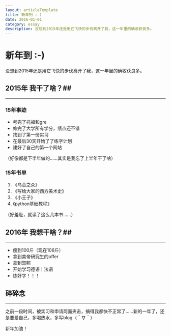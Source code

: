 ```yaml
---
layout: articleTemplate
title: 新年到 :-)
date: 2016-01-01
category: essay
description: 没想到2015年还是用它飞快的步伐离开了我，这一年里的确收获良多。
---
```


# 新年到 :-) #

没想到2015年还是用它飞快的步伐离开了我，这一年里的确收获良多。


## 2015年 我干了啥？##

----------

### 15年事迹 ###

 - 考完了托福和gre
 - 修完了大学所有学分，绩点还不错
 - 找到了第一份实习
 - 在最后30天开始了了练字计划
 - 建好了自己的第一个网站

（好像都是下半年做的……其实是我忘了上半年干了啥）

### 15年书单 ###

 1. 《乌合之众》
 2. 《写给大家的西方美术史》
 3. 《小王子》
 4. 《python基础教程》

（好羞耻，就读了这么几本书……）

## 2016年 我想干啥？##

----------

 - 瘦到100斤（现在106斤）
 - 拿到美帝研究生的offer
 - 拿到驾照
 - 开始学习德语｜法语
 - 练好字！！！

## 碎碎念 ##

----------

之前一段时间，被实习和申请两面夹击，搞得我都快不正常了……新的一年了，还是要爱自己，多喝热水，多写blog（＾∇＾）


新年加油！